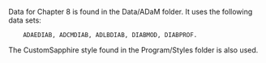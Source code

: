 Data for Chapter 8 is found in the Data/ADaM folder. 
It uses the following data sets:

		ADAEDIAB, ADCMDIAB, ADLBDIAB, DIABMOD, DIABPROF.

The CustomSapphire style found in the Program/Styles folder is also used.
